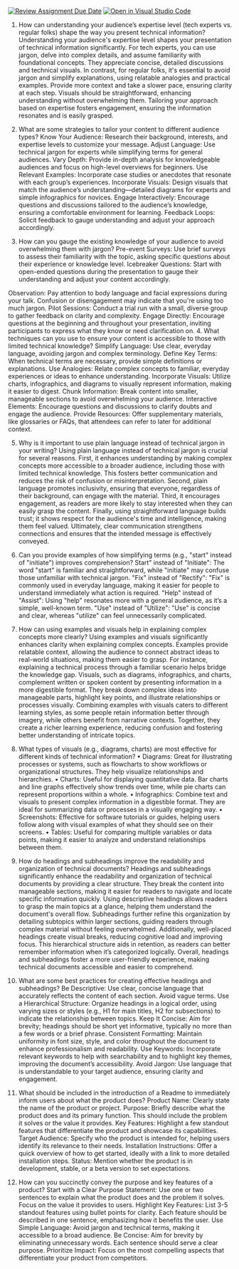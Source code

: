 [![Review Assignment Due Date](https://classroom.github.com/assets/deadline-readme-button-22041afd0340ce965d47ae6ef1cefeee28c7c493a6346c4f15d667ab976d596c.svg)](https://classroom.github.com/a/zsAR-pyY)
[![Open in Visual Studio Code](https://classroom.github.com/assets/open-in-vscode-2e0aaae1b6195c2367325f4f02e2d04e9abb55f0b24a779b69b11b9e10269abc.svg)](https://classroom.github.com/online_ide?assignment_repo_id=15948191&assignment_repo_type=AssignmentRepo)
1. How can understanding your audience’s expertise level (tech experts vs. regular folks) shape the way you present technical information?
Understanding your audience's expertise level shapes your presentation of technical information significantly. For tech experts, you can use jargon, delve into complex details, and assume familiarity with foundational concepts. They appreciate concise, detailed discussions and technical visuals. In contrast, for regular folks, it's essential to avoid jargon and simplify explanations, using relatable analogies and practical examples. Provide more context and take a slower pace, ensuring clarity at each step. Visuals should be straightforward, enhancing understanding without overwhelming them. Tailoring your approach based on expertise fosters engagement, ensuring the information resonates and is easily grasped.
2. What are some strategies to tailor your content to different audience types?
Know Your Audience: Research their background, interests, and expertise levels to customize your message.
Adjust Language: Use technical jargon for experts while simplifying terms for general audiences.
Vary Depth: Provide in-depth analysis for knowledgeable audiences and focus on high-level overviews for beginners.
Use Relevant Examples: Incorporate case studies or anecdotes that resonate with each group’s experiences.
Incorporate Visuals: Design visuals that match the audience’s understanding—detailed diagrams for experts and simple infographics for novices.
Engage Interactively: Encourage questions and discussions tailored to the audience’s knowledge, ensuring a comfortable environment for learning.
Feedback Loops: Solicit feedback to gauge understanding and adjust your approach accordingly.

3. How can you gauge the existing knowledge of your audience to avoid overwhelming them with jargon?
Pre-event Surveys: Use brief surveys to assess their familiarity with the topic, asking specific questions about their experience or knowledge level.
Icebreaker Questions: Start with open-ended questions during the presentation to gauge their understanding and adjust your content accordingly.

Observation: Pay attention to body language and facial expressions during your talk. Confusion or disengagement may indicate that you're using too much jargon.
Pilot Sessions: Conduct a trial run with a small, diverse group to gather feedback on clarity and complexity.
Engage Directly: Encourage questions at the beginning and throughout your presentation, inviting participants to express what they know or need clarification on.
4. What techniques can you use to ensure your content is accessible to those with limited technical knowledge?
Simplify Language: Use clear, everyday language, avoiding jargon and complex terminology.
Define Key Terms: When technical terms are necessary, provide simple definitions or explanations.
Use Analogies: Relate complex concepts to familiar, everyday experiences or ideas to enhance understanding.
Incorporate Visuals: Utilize charts, infographics, and diagrams to visually represent information, making it easier to digest.
Chunk Information: Break content into smaller, manageable sections to avoid overwhelming your audience.
Interactive Elements: Encourage questions and discussions to clarify doubts and engage the audience.
Provide Resources: Offer supplementary materials, like glossaries or FAQs, that attendees can refer to later for additional context.

5. Why is it important to use plain language instead of technical jargon in your writing?
Using plain language instead of technical jargon is crucial for several reasons. First, it enhances understanding by making complex concepts more accessible to a broader audience, including those with limited technical knowledge. This fosters better communication and reduces the risk of confusion or misinterpretation. Second, plain language promotes inclusivity, ensuring that everyone, regardless of their background, can engage with the material. Third, it encourages engagement, as readers are more likely to stay interested when they can easily grasp the content. Finally, using straightforward language builds trust; it shows respect for the audience's time and intelligence, making them feel valued. Ultimately, clear communication strengthens connections and ensures that the intended message is effectively conveyed.
6. Can you provide examples of how simplifying terms (e.g., "start" instead of "initiate") improves comprehension?
  Start" instead of "Initiate": The word "start" is familiar and straightforward, while "initiate" may confuse those unfamiliar with technical jargon.
 "Fix" instead of "Rectify": "Fix" is commonly used in everyday language, making it easier for people to understand immediately what action is required.
  "Help" instead of "Assist": Using "help" resonates more with a general audience, as it’s a simple, well-known term.
 "Use" instead of "Utilize": "Use" is concise and clear, whereas "utilize" can feel unnecessarily complicated.
7. How can using examples and visuals help in explaining complex concepts more clearly?
Using examples and visuals significantly enhances clarity when explaining complex concepts. Examples provide relatable context, allowing the audience to connect abstract ideas to real-world situations, making them easier to grasp. For instance, explaining a technical process through a familiar scenario helps bridge the knowledge gap.
Visuals, such as diagrams, infographics, and charts, complement written or spoken content by presenting information in a more digestible format. They break down complex ideas into manageable parts, highlight key points, and illustrate relationships or processes visually.
Combining examples with visuals caters to different learning styles, as some people retain information better through imagery, while others benefit from narrative contexts. Together, they create a richer learning experience, reducing confusion and fostering better understanding of intricate topics.
8. What types of visuals (e.g., diagrams, charts) are most effective for different kinds of technical information?
•  Diagrams: Great for illustrating processes or systems, such as flowcharts to show workflows or organizational structures. They help visualize relationships and hierarchies.
•  Charts: Useful for displaying quantitative data. Bar charts and line graphs effectively show trends over time, while pie charts can represent proportions within a whole.
•  Infographics: Combine text and visuals to present complex information in a digestible format. They are ideal for summarizing data or processes in a visually engaging way.
•  Screenshots: Effective for software tutorials or guides, helping users follow along with visual examples of what they should see on their screens.
•  Tables: Useful for comparing multiple variables or data points, making it easier to analyze and understand relationships between them.
9. How do headings and subheadings improve the readability and organization of technical documents?
Headings and subheadings significantly enhance the readability and organization of technical documents by providing a clear structure. They break the content into manageable sections, making it easier for readers to navigate and locate specific information quickly.
Using descriptive headings allows readers to grasp the main topics at a glance, helping them understand the document's overall flow. Subheadings further refine this organization by detailing subtopics within larger sections, guiding readers through complex material without feeling overwhelmed.
Additionally, well-placed headings create visual breaks, reducing cognitive load and improving focus. This hierarchical structure aids in retention, as readers can better remember information when it’s categorized logically. Overall, headings and subheadings foster a more user-friendly experience, making technical documents accessible and easier to comprehend.
10. What are some best practices for creating effective headings and subheadings?
 Be Descriptive: Use clear, concise language that accurately reflects the content of each section.       Avoid vague terms.
 Use a Hierarchical Structure: Organize headings in a logical order, using varying sizes or styles (e.g., H1 for main titles, H2 for subsections) to indicate the relationship between topics.
 Keep It Concise: Aim for brevity; headings should be short yet informative, typically no more than a few words or a brief phrase.
Consistent Formatting: Maintain uniformity in font size, style, and color throughout the document to enhance professionalism and readability.
Use Keywords: Incorporate relevant keywords to help with searchability and to highlight key themes, improving the document’s accessibility.
Avoid Jargon: Use language that is understandable to your target audience, ensuring clarity and engagement.

11. What should be included in the introduction of a Readme to immediately inform users about what the product does?
 Product Name: Clearly state the name of the product or project.
 Purpose: Briefly describe what the product does and its primary function. This should include the problem it solves or the value it provides.
 Key Features: Highlight a few standout features that differentiate the product and showcase its capabilities.
 Target Audience: Specify who the product is intended for, helping users identify its relevance to their needs.
Installation Instructions: Offer a quick overview of how to get started, ideally with a link to more detailed installation steps.
Status: Mention whether the product is in development, stable, or a beta version to set expectations.
12. How can you succinctly convey the purpose and key features of a product?
  Start with a Clear Purpose Statement: Use one or two sentences to explain what the product does and the problem it solves. Focus on the value it provides to users.
 Highlight Key Features: List 3-5 standout features using bullet points for clarity. Each feature should be described in one sentence, emphasizing how it benefits the user.
Use Simple Language: Avoid jargon and technical terms, making it accessible to a broad audience.
 Be Concise: Aim for brevity by eliminating unnecessary words. Each sentence should serve a clear purpose.
Prioritize Impact: Focus on the most compelling aspects that differentiate your product from competitors.



